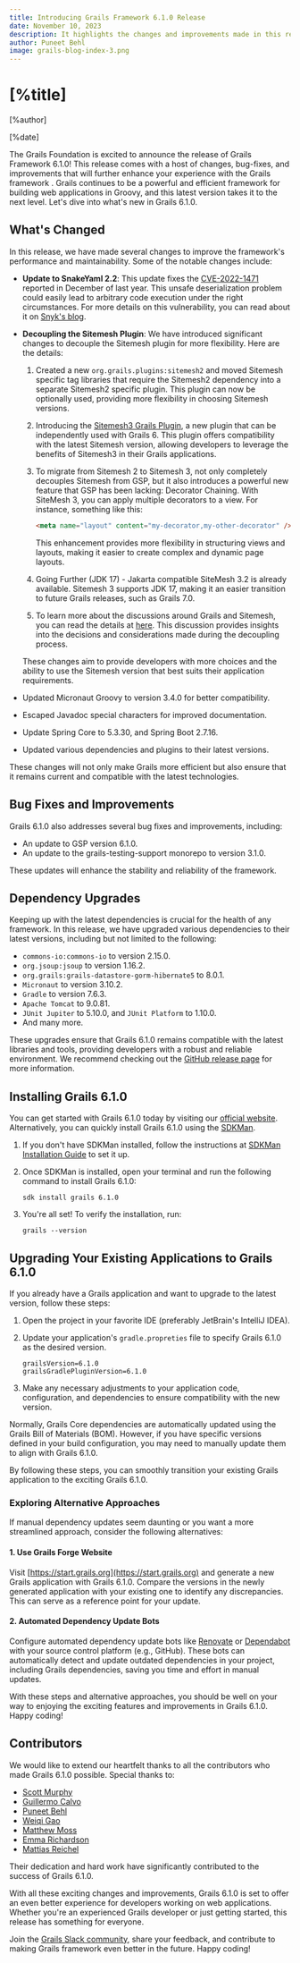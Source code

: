 ```yaml
---
title: Introducing Grails Framework 6.1.0 Release
date: November 10, 2023
description: It highlights the changes and improvements made in this release, provides information about bug fixes, dependency upgrades, and acknowledges the contributions of various developers.
author: Puneet Behl
image: grails-blog-index-3.png
---
```


# [%title]

[%author]

[%date]

The Grails Foundation is excited to announce the release of Grails Framework 6.1.0! This release comes with a host of changes, bug-fixes, and improvements that will further enhance your experience with the Grails framework . Grails continues to be a powerful and efficient framework for building web applications in Groovy, and this latest version takes it to the next level. Let's dive into what's new in Grails 6.1.0.

## What's Changed

In this release, we have made several changes to improve the framework's performance and maintainability. Some of the notable changes include:

* **Update to SnakeYaml 2.2**: This update fixes the [CVE-2022-1471](https://www.cve.org/CVERecord?id=CVE-2022-1471) reported in December of last year. This unsafe deserialization problem could easily lead to arbitrary code execution under the right circumstances. For more details on this vulnerability, you can read about it on [Snyk's blog](https://snyk.io/blog/snakeyaml-unsafe-deserialization-vulnerability/).

* **Decoupling the Sitemesh Plugin**: We have introduced significant changes to decouple the Sitemesh plugin for more flexibility. Here are the details:
    1. Created a new `org.grails.plugins:sitemesh2` and moved Sitemesh specific tag libraries that require the Sitemesh2 dependency into a separate Sitemesh2 specific plugin. This plugin can now be optionally used, providing more flexibility in choosing Sitemesh versions.

    2. Introducing the [Sitemesh3 Grails Plugin](https://github.com/codeconsole/grails-sitemesh3), a new plugin that can be independently used with Grails 6. This plugin offers compatibility with the latest Sitemesh version, allowing developers to leverage the benefits of Sitemesh3 in their Grails applications.

    3. To migrate from Sitemesh 2 to Sitemesh 3, not only completely decouples Sitemesh from GSP, but it also introduces a powerful new feature that GSP has been lacking: Decorator Chaining. With SiteMesh 3, you can apply multiple decorators to a view. For instance, something like this:

       ````html
       <meta name="layout" content="my-decorator,my-other-decorator" />
       ````

       This enhancement provides more flexibility in structuring views and layouts, making it easier to create complex and dynamic page layouts.

    4. Going Further (JDK 17) - Jakarta compatible SiteMesh 3.2 is already available. Sitemesh 3 supports JDK 17, making it an easier transition to future Grails releases, such as Grails 7.0.

    5. To learn more about the discussions around Grails and Sitemesh, you can read the details at [here](https://github.com/grails/grails-core/issues/13058). This discussion provides insights into the decisions and considerations made during the decoupling process.

    These changes aim to provide developers with more choices and the ability to use the Sitemesh version that best suits their application requirements.

* Updated Micronaut Groovy to version 3.4.0 for better compatibility.

* Escaped Javadoc special characters for improved documentation.

* Update Spring Core to 5.3.30, and Spring Boot 2.7.16.

* Updated various dependencies and plugins to their latest versions.

These changes will not only make Grails more efficient but also ensure that it remains current and compatible with the latest technologies.

## Bug Fixes and Improvements

Grails 6.1.0 also addresses several bug fixes and improvements, including:

* An update to GSP version 6.1.0.
* An update to the grails-testing-support monorepo to version 3.1.0.

These updates will enhance the stability and reliability of the framework.

## Dependency Upgrades

Keeping up with the latest dependencies is crucial for the health of any framework. In this release, we have upgraded various dependencies to their latest versions, including but not limited to the following:

* `commons-io:commons-io` to version 2.15.0.
* `org.jsoup:jsoup` to version 1.16.2.
* `org.grails:grails-datastore-gorm-hibernate5` to 8.0.1.
* `Micronaut` to version 3.10.2.
* `Gradle` to version 7.6.3.
* `Apache Tomcat` to 9.0.81.
* `JUnit Jupiter` to 5.10.0, and `JUnit Platform` to 1.10.0.
* And many more.

These upgrades ensure that Grails 6.1.0 remains compatible with the latest libraries and tools, providing developers with a robust and reliable environment. We recommend checking out the [GitHub release page](https://github.com/grails/grails-core/releases/tag/v6.1.0) for more information.

## Installing Grails 6.1.0

You can get started with Grails 6.1.0 today by visiting our [official website](https://start.grails.org/). Alternatively, you can quickly install Grails 6.1.0 using the [SDKMan](https://sdkman.io/).

1. If you don't have SDKMan installed, follow the instructions at [SDKMan Installation Guide](https://sdkman.io/install/) to set it up.

2. Once SDKMan is installed, open your terminal and run the following command to install Grails 6.1.0:

    ````shell
    sdk install grails 6.1.0
    ````

3. You're all set! To verify the installation, run:

    ````shell
    grails --version
    ````

## Upgrading Your Existing Applications to Grails 6.1.0

If you already have a Grails application and want to upgrade to the latest version, follow these steps:

1. Open the project in your favorite IDE (preferably JetBrain's IntelliJ IDEA).
2. Update your application's `gradle.propreties` file to specify Grails 6.1.0 as the desired version.

    ````properties
    grailsVersion=6.1.0
    grailsGradlePluginVersion=6.1.0
    ````

3. Make any necessary adjustments to your application code, configuration, and dependencies to ensure compatibility with the new version.

Normally, Grails Core dependencies are automatically updated using the Grails Bill of Materials (BOM). However, if you have specific versions defined in your build configuration, you may need to manually update them to align with Grails 6.1.0.

By following these steps, you can smoothly transition your existing Grails application to the exciting Grails 6.1.0.

### Exploring Alternative Approaches

If manual dependency updates seem daunting or you want a more streamlined approach, consider the following alternatives:

#### 1. Use Grails Forge Website

Visit [https://start.grails.org](https://start.grails.org) and generate a new Grails application with Grails 6.1.0. Compare the versions in the newly generated application with your existing one to identify any discrepancies. This can serve as a reference point for your update.

#### 2. Automated Dependency Update Bots

Configure automated dependency update bots like [Renovate](https://docs.renovatebot.com/) or [Dependabot](https://dependabot.com/) with your source control platform (e.g., GitHub). These bots can automatically detect and update outdated dependencies in your project, including Grails dependencies, saving you time and effort in manual updates.

With these steps and alternative approaches, you should be well on your way to enjoying the exciting features and improvements in Grails 6.1.0. Happy coding!

## Contributors

We would like to extend our heartfelt thanks to all the contributors who made Grails 6.1.0 possible. Special thanks to:

* [Scott Murphy](https://github.com/codeconsole)
* [Guillermo Calvo](https://github.com/guillermocalvo)
* [Puneet Behl](https://github.com/puneetbehl)
* [Weiqi Gao](https://github.com/weiqigao)
* [Matthew Moss](https://github.com/mattmoss)
* [Emma Richardson](https://github.com/Emrichardsone)
* [Mattias Reichel](https://github.com/matrei)

Their dedication and hard work have significantly contributed to the success of Grails 6.1.0.

With all these exciting changes and improvements, Grails 6.1.0 is set to offer an even better experience for developers working on web applications. Whether you're an experienced Grails developer or just getting started, this release has something for everyone.

Join the [Grails Slack community](https://grails.slack.com), share your feedback, and contribute to making Grails framework even better in the future. Happy coding!
